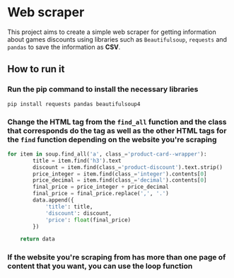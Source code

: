 # Web scraper

This project aims to create a simple web scraper for getting information about games discounts using libraries such as `Beautifulsoup`, `requests` and `pandas` to save the information as **CSV**.

## How to run it

### Run the pip command to install the necessary libraries

```
pip install requests pandas beautifulsoup4
```

### Change the HTML tag from the `find_all` function and the class that corresponds do the tag as well as the other HTML tags for the `find` function depending on the website you're scraping

```Python
for item in soup.find_all('a', class_='product-card--wrapper'):
        title = item.find('h3').text
        discount = item.find(class_='product-discount').text.strip()
        price_integer = item.find(class_='integer').contents[0]
        price_decimal = item.find(class_='decimal').contents[0]
        final_price = price_integer + price_decimal
        final_price = final_price.replace(',', '.')
        data.append({
            'title': title,
            'discount': discount,
            'price': float(final_price)
        })

    return data
```

### If the website you're scraping from has more than one page of content that you want, you can use the loop function

